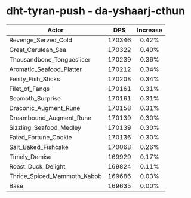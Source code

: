 # dht-tyran-push - da-yshaarj-cthun
| Actor | DPS | Increase |
|---|:---:|:---:|
|Revenge_Served_Cold|170346|0.42%|
|Great_Cerulean_Sea|170322|0.40%|
|Thousandbone_Tongueslicer|170239|0.36%|
|Aromatic_Seafood_Platter|170212|0.34%|
|Feisty_Fish_Sticks|170208|0.34%|
|Filet_of_Fangs|170161|0.31%|
|Seamoth_Surprise|170161|0.31%|
|Draconic_Augment_Rune|170158|0.31%|
|Dreambound_Augment_Rune|170139|0.30%|
|Sizzling_Seafood_Medley|170139|0.30%|
|Fated_Fortune_Cookie|170136|0.30%|
|Salt_Baked_Fishcake|170068|0.26%|
|Timely_Demise|169929|0.17%|
|Roast_Duck_Delight|169824|0.11%|
|Thrice_Spiced_Mammoth_Kabob|169686|0.03%|
|Base|169635|0.00%|
